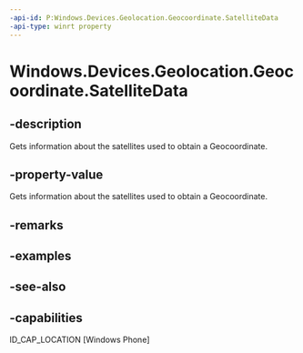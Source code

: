 ----api-id: P:Windows.Devices.Geolocation.Geocoordinate.SatelliteData
-api-type: winrt property
---<!-- Property syntaxpublic Windows.Devices.Geolocation.GeocoordinateSatelliteData SatelliteData { get; }--># Windows.Devices.Geolocation.Geocoordinate.SatelliteData## -descriptionGets information about the satellites used to obtain a Geocoordinate.## -property-valueGets information about the satellites used to obtain a Geocoordinate.## -remarks## -examples## -see-also## -capabilitiesID_CAP_LOCATION [Windows Phone]